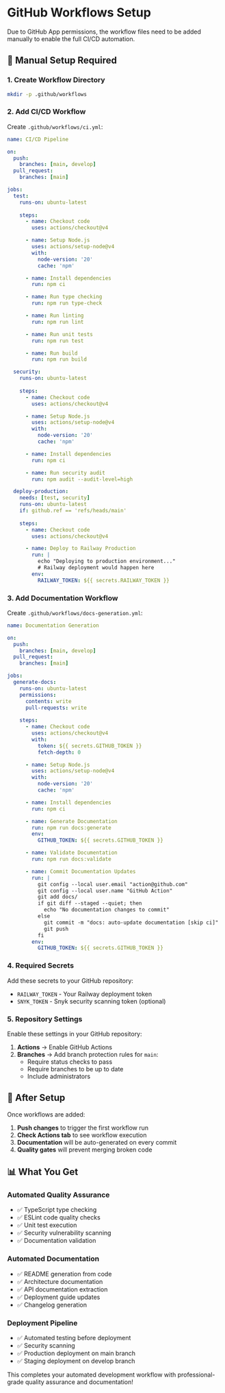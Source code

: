 # GitHub Workflows Setup

Due to GitHub App permissions, the workflow files need to be added manually to enable the full CI/CD automation.

## 🔧 Manual Setup Required

### 1. Create Workflow Directory

```bash
mkdir -p .github/workflows
```

### 2. Add CI/CD Workflow

Create `.github/workflows/ci.yml`:

```yaml
name: CI/CD Pipeline

on:
  push:
    branches: [main, develop]
  pull_request:
    branches: [main]

jobs:
  test:
    runs-on: ubuntu-latest
    
    steps:
      - name: Checkout code
        uses: actions/checkout@v4

      - name: Setup Node.js
        uses: actions/setup-node@v4
        with:
          node-version: '20'
          cache: 'npm'

      - name: Install dependencies
        run: npm ci

      - name: Run type checking
        run: npm run type-check

      - name: Run linting
        run: npm run lint

      - name: Run unit tests
        run: npm run test

      - name: Run build
        run: npm run build

  security:
    runs-on: ubuntu-latest
    
    steps:
      - name: Checkout code
        uses: actions/checkout@v4

      - name: Setup Node.js
        uses: actions/setup-node@v4
        with:
          node-version: '20'
          cache: 'npm'

      - name: Install dependencies
        run: npm ci

      - name: Run security audit
        run: npm audit --audit-level=high

  deploy-production:
    needs: [test, security]
    runs-on: ubuntu-latest
    if: github.ref == 'refs/heads/main'
    
    steps:
      - name: Checkout code
        uses: actions/checkout@v4

      - name: Deploy to Railway Production
        run: |
          echo "Deploying to production environment..."
          # Railway deployment would happen here
        env:
          RAILWAY_TOKEN: ${{ secrets.RAILWAY_TOKEN }}
```

### 3. Add Documentation Workflow

Create `.github/workflows/docs-generation.yml`:

```yaml
name: Documentation Generation

on:
  push:
    branches: [main, develop]
  pull_request:
    branches: [main]

jobs:
  generate-docs:
    runs-on: ubuntu-latest
    permissions:
      contents: write
      pull-requests: write
    
    steps:
      - name: Checkout code
        uses: actions/checkout@v4
        with:
          token: ${{ secrets.GITHUB_TOKEN }}
          fetch-depth: 0

      - name: Setup Node.js
        uses: actions/setup-node@v4
        with:
          node-version: '20'
          cache: 'npm'

      - name: Install dependencies
        run: npm ci

      - name: Generate Documentation
        run: npm run docs:generate
        env:
          GITHUB_TOKEN: ${{ secrets.GITHUB_TOKEN }}

      - name: Validate Documentation
        run: npm run docs:validate

      - name: Commit Documentation Updates
        run: |
          git config --local user.email "action@github.com"
          git config --local user.name "GitHub Action"
          git add docs/
          if git diff --staged --quiet; then
            echo "No documentation changes to commit"
          else
            git commit -m "docs: auto-update documentation [skip ci]"
            git push
          fi
        env:
          GITHUB_TOKEN: ${{ secrets.GITHUB_TOKEN }}
```

### 4. Required Secrets

Add these secrets to your GitHub repository:

- `RAILWAY_TOKEN` - Your Railway deployment token
- `SNYK_TOKEN` - Snyk security scanning token (optional)

### 5. Repository Settings

Enable these settings in your GitHub repository:

1. **Actions** → Enable GitHub Actions
2. **Branches** → Add branch protection rules for `main`:
   - Require status checks to pass
   - Require branches to be up to date
   - Include administrators

## 🚀 After Setup

Once workflows are added:

1. **Push changes** to trigger the first workflow run
2. **Check Actions tab** to see workflow execution
3. **Documentation** will be auto-generated on every commit
4. **Quality gates** will prevent merging broken code

## 📊 What You Get

### Automated Quality Assurance
- ✅ TypeScript type checking
- ✅ ESLint code quality checks
- ✅ Unit test execution
- ✅ Security vulnerability scanning
- ✅ Documentation validation

### Automated Documentation
- ✅ README generation from code
- ✅ Architecture documentation
- ✅ API documentation extraction
- ✅ Deployment guide updates
- ✅ Changelog generation

### Deployment Pipeline
- ✅ Automated testing before deployment
- ✅ Security scanning
- ✅ Production deployment on main branch
- ✅ Staging deployment on develop branch

This completes your automated development workflow with professional-grade quality assurance and documentation!

